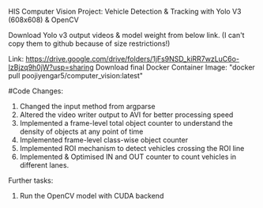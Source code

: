 HIS Computer Vision Project: Vehicle Detection & Tracking with Yolo V3 (608x608) & OpenCV

Download Yolo v3 output videos & model weight from below link. (I can't copy them to github because of size restrictions!)

Link: https://drive.google.com/drive/folders/1jFs9NSD_kiRR7wzLuC6o-IzBjzq9h0jW?usp=sharing
Download final Docker Container Image: "docker pull poojiyengar5/computer_vision:latest"

#Code Changes:
1. Changed the input method from argparse
2. Altered the video writer output to AVI for better processing speed
3. Implemented a frame-level total object counter to understand the density of objects at any point of time
4. Implemented frame-level class-wise object counter
5. Implemented ROI mechanism to detect vehicles crossing the ROI line
6. Implemented & Optimised IN and OUT counter to count vehicles in different lanes.


Further tasks:
1. Run the OpenCV model with CUDA backend
